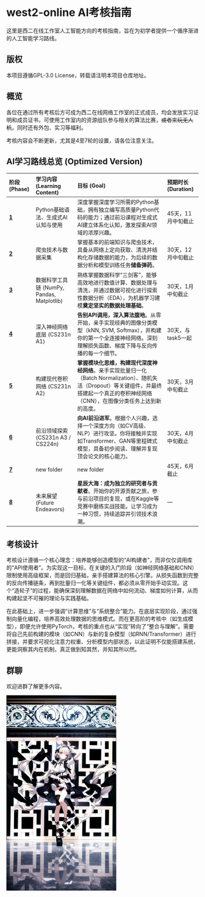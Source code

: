 # west2-online AI考核指南

这里是西二在线工作室人工智能方向的考核指南，旨在为初学者提供一个循序渐进的人工智能学习路线。

## 版权

本项目遵循GPL-3.0 License，转载请注明本项目仓库地址。

## 概览

各位在通过所有考核后方可成为西二在线网络工作室的正式成员，均会发放实习证明和成员证书，可使用工作室内的资源组队参与相关的算法比赛，~~或者来玩无人机~~，同时还有外包、实习等福利。

考核内容会不断更新，尤其是4至7轮的设置，请各位注意关注。

## **AI学习路线总览 (Optimized Version)**

| 阶段 (Phase) | 学习内容 (Learning Content)             | 目标 (Goal)                                                                                                       | 预期时长 (Duration) |
| :--------- | :---------------------------------- | :-------------------------------------------------------------------------------------------------------------- | :-------------- |
| **[1](./tasks/task1/task1.md)**      | Python基础语法、生成式AI认知与使用               | 深度掌握深度学习所需的Python基础，拥有独立编写高质量Python代码的能力；通过前沿课程对生成式AI建立体系化认知，激发探索AI领域的浓厚兴趣。                                     | 45天，11月中旬截止       |
| **[2](./tasks/task2/task2.md)**      | 爬虫技术与数据采集                           | 掌握基本的前端知识与爬虫技术，具备从网络上定向获取、清洗并结构化存储数据的能力，为后续的数据分析和模型训练任务**储备弹药**。                                                | 30天，12月中旬截止      |
| **[3](./tasks/task3/task3.md)**      | 数据科学工具链 (NumPy, Pandas, Matplotlib) | 熟练掌握数据科学“三剑客”，能够高效地进行数值计算、数据处理与清洗，并通过数据可视化进行探索性数据分析（EDA），为机器学习建模**奠定坚实的数据处理基础**。                                | 30天，1月中旬截止     |
| **[4](./tasks/task4/task4.md)**      | 深入神经网络底层 (CS231n A1)                | **告别API调用，深入算法腹地**。从零开始，亲手实现经典的图像分类模型（kNN, SVM, Softmax），并构建你的第一个全连接神经网络。深刻理解损失函数、梯度下降与反向传播的每一个细节。              | 30天，与task5一起      |
| **[5](./tasks/task5/task5.md)**      | 构建现代卷积网络 (CS231n A2)                | **掌握模块化思维，构建现代深度神经网络**。亲手实现批量归一化（Batch Normalization）、随机失活（Dropout）等关键组件，并最终搭建起一个真正的卷积神经网络（CNN），在图像分类任务上达到新的高度。 | 30天，3月中旬截止      |
| **[6](./tasks/task6/task6.md)**      | 前沿领域探索 (CS231n A3 / CS224n)         | **向AI前沿进军**。根据个人兴趣，选择一个深度方向（如CV高级、NLP）进行攻坚。你将接触并实现如Transformer、GAN等里程碑式模型，具备初步阅读、理解并复现顶会论文的核心能力。           | 30天，4月中旬截止     |
| **[7](./tasks/task7/task7.md)**      | new folder             | new folder                            | 45天，6月截止               |
| **[8](./tasks/The_Sea_of_Constellations/The_Sea_of_Constellations.md)**      | 未来展望 (Future Endeavors)             | **星辰大海：成为独立的研究者与贡献者**。开始你的开源贡献之旅，参与前沿项目的复现，或在Kaggle等竞赛中磨练实战技能。让学习成为一种习惯，持续追踪并引领技术浪潮。                            | —               |


## 考核设计

考核设计遵循一个核心理念：培养能够创造模型的“AI构建者”，而非仅仅调用库的“API使用者”。为实现这一目标，在关键的入门阶段（如神经网络基础和CNN）限制使用高级框架，而是回归基础，亲手搭建算法的核心引擎。从损失函数到完整的反向传播链条，再到批量归一化等关键组件，都必须从零开始手动实现。这个“造轮子”的过程，能确保深刻理解数据在网络中如何流动、梯度如何计算，从而构建起坚不可摧的理论与实践基础。

在此基础上，进一步强调“计算思维”与“系统整合”能力。在底层实现阶段，通过强制向量化编程，培养高效处理数据的思维模式。而在更高阶的考核中（如生成模型），即便允许使用PyTorch，考核的重点也从“实现”转向了“整合与理解”。需要将自己先前构建的模块（如CNN）与新的复杂模型（如RNN/Transformer）进行拼接，并要求可视化注意力权重、分析模型内部状态，以此证明不仅能搭建系统，更能洞察其内在机制，真正做到知其然，并知其所以然。

## 群聊

欢迎进群了解更多内容。

<img src="./README.assets/west2-AI-qrcode-2025.jpg" alt="west2-AI-qrcode-2025" style="zoom:50%;" />
